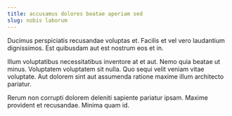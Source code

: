 ```yaml
---
title: accusamus dolores beatae aperiam sed
slug: nobis laborum
---
```


Ducimus perspiciatis recusandae voluptas et. Facilis et vel vero laudantium dignissimos. Est quibusdam aut est nostrum eos et in.

Illum voluptatibus necessitatibus inventore at et aut. Nemo quia beatae ut minus. Voluptatem voluptatem sit nulla. Quo sequi velit veniam vitae voluptate. Aut dolorem sint aut assumenda ratione maxime illum architecto pariatur.

Rerum non corrupti dolorem deleniti sapiente pariatur ipsam. Maxime provident et recusandae. Minima quam id.
